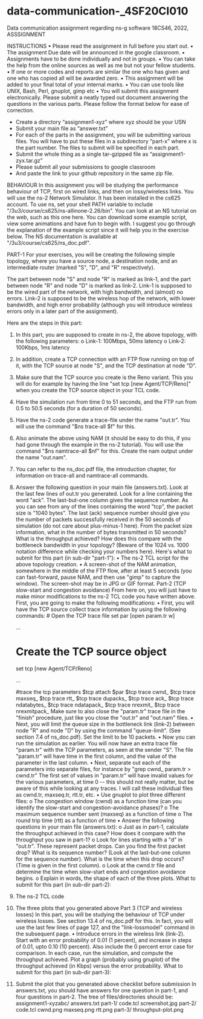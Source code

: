 # data-communication-_4SF20CI010
Data communication assignment regarding ns-g software 
18CS46, 2022, ASSSIGNMENT
 
INSTRUCTIONS
•	Please read the assignment in full before you start out.
•	The assignment Due date will be announced in the google classroom.
•	Assignments have to be done individually and not in groups.
•	You can take the help from the online sources as well as me but not your fellow students.
•	If one or more codes and reports are similar the one who has given and one who has copied all will be awarded zero.
•	This assignment will be added to your final total of your internal marks.
•	You can use tools like UNIX, Bash, Perl, gnuplot, gimp etc
•	You will submit this assignment electronically. Please submit a neatly typed out document answering the questions in the various parts. Please follow the format below for ease of correction.
-	Create a directory “assignmen1-xyz” where xyz should be your USN
-	Submit your main file as “answer.txt”
-	For each of the parts in the assignment, you will be submitting various files. You will have to put these files in a subdirectory “part-x” where x is the part number. The files to submit will be specified in each part.
-	Submit the whole thing as a single tar-gzipped file as “assignment1-zyx.tar.gz”
-	Please submit all your submissions to google classroom
-	And paste the link to your github repository in the same zip file.

BEHAVIOUR
In this assignment you will be studying the performance behaviour of TCP, first on wired links, and then on lossy/wireless links. You will use the ns-2 Network Simulator. It has been installed in the cs625 account. To use ns, set your shell PATH variable to include "/3u3/course/cs625/ns-allinone-2.26/bin".
You can look at an NS tutorial on the web, such as this one here. You can download some example script, view some animations and have fun to begin with. I suggest you go through the explanation of the example script since it will help you in the exercise below.
The NS documentation is available at "/3u3/course/cs625/ns_doc.pdf". 





PART-1
For your exercises, you will be creating the following simple topology, where you have a source node, a destination node, and an intermediate router (marked "S", "D", and "R" respectively).

 


The part between node "S" and node "R" is marked as link-1, and the part between node "R" and node "D" is marked as link-2. Link-1 is supposed to be the wired part of the network, with high bandwidth, and (almost) no errors. Link-2 is supposed to be the wireless hop of the network, with lower bandwidth, and high error probability (although you will introduce wireless errors only in a later part of the assignment).

Here are the steps in this part:
1.	In this part, you are supposed to create in ns-2, the above topology, with the following parameters:
o	Link-1: 100Mbps, 50ms latency
o	Link-2: 100Kbps, 1ms latency
2.	In addition, create a TCP connection with an FTP flow running on top of it, with the TCP source at node "S", and the TCP destination at node "D".
3.	Make sure that the TCP source you create is the Reno variant. This you will do for example by having the line "set tcp [new Agent/TCP/Reno]" when you create the TCP source object in your TCL code.
4.	Have the simulation run from time 0 to 51 seconds, and the FTP run from 0.5 to 50.5 seconds (for a duration of 50 seconds).
5.	Have the ns-2 code generate a trace-file under the name "out.tr". You will use the command "$ns trace-all $f" for this.
6.	Also animate the above using NAM (it should be easy to do this, if you had gone through the example in the ns-2 tutorial). You will use the command "$ns namtrace-all $nf" for this. Create the nam output under the name "out.nam".
7.	You can refer to the ns_doc.pdf file, the introduction chapter, for information on trace-all and namtrace-all commands.
8.	Answer the following question in your main file (answers.txt). Look at the last few lines of out.tr you generated. Look for a line containing the word "ack". The last-but-one column gives the sequence number. As you can see from any of the lines containing the word "tcp", the packet size is "1040 bytes". The last (ack) sequence number should give you the number of packets successfully received in the 50 seconds of simulation (do not care about plus-minus-1 here). From the packet size information, what in the number of bytes transmitted in 50 seconds? What is the throughput achieved? How does this compare with the bottleneck bandwidth in your topology? (Beware of the 1024 vs. 1000 notation difference while checking your numbers here).
Here's what to submit for this part (in sub-dir "part-1"):
•	The ns-2 TCL script for the above topology creation.
•	A screen-shot of the NAM animation, somewhere in the middle of the FTP flow, after at least 5 seconds (you can fast-forward, pause NAM, and then use "gimp" to capture the window). The screen-shot may be in JPG or GIF format.
Part-2 (TCP slow-start and congestion avoidance)
From here on, you will just have to make minor modifications to the ns-2 TCL code you have written above. First, you are going to make the following modifications:
•	First, you will have the TCP source collect trace information by using the following commands:
         # Open the TCP trace file
      set par [open param.tr w]

      ...

      # Create the TCP source object
      set tcp [new Agent/TCP/Reno]

      ...

      #trace the tcp parameters
      $tcp attach $par
      $tcp trace cwnd_
      $tcp trace maxseq_
      $tcp trace rtt_
      $tcp trace dupacks_
      $tcp trace ack_
      $tcp trace ndatabytes_
      $tcp trace ndatapack_
      $tcp trace nrexmit_
         $tcp trace nrexmitpack_
Make sure to also close the "param.tr" trace file in the "finish" procedure, just like you close the "out.tr" and "out.nam" files.
•	Next, you will limit the queue size in the bottleneck link (link-2) between node "R" and node "D" by using the command "queue-limit". (See section 7.4 of ns_doc.pdf). Set the limit to be 10 packets.
•	Now you can run the simulation as earlier. You will now have an extra trace file "param.tr" with the TCP parameters, as seen at the sender "S". The file "param.tr" will have time in the first column, and the value of the parameter in the last column.
•	Next, separate out each of the parameters into separate files, for instance by
"grep cwnd_ param.tr > cwnd.tr"
The first set of values in "param.tr" will have invalid values for the various parameters, at time 0 -- this should not really matter, but be aware of this while looking at any traces. I will call these individual files as cwnd.tr, maxseq.tr, rtt.tr, etc.
•	Use gnuplot to plot three different files:
o	The congestion window (cwnd) as a function time (can you identify the slow-start and congestion-avoidance phases)?
o	The maximum sequence number sent (maxseq) as a function of time
o	The round trip time (rtt) as a function of time
•	Answer the following questions in your main file (answers.txt):
o	Just as in part-1, calculate the throughput achieved in this case? How does it compare with the throughput you saw in part-1?
o	Look for lines starting with a "d" in "out.tr". These represent packet drops. Can you find the first packet drop? What is its sequence number? (Look at the last-but-one column for the sequence number). What is the time when this drop occurs? (Time is given in the first column).
o	Look at the cwnd.tr file and determine the time when slow-start ends and congestion avoidance begins.
o	Explain in words, the shape of each of the three plots.
What to submit for this part (in sub-dir part-2):
1.	The ns-2 TCL code
2.	The three plots that you generated above 
Part 3 (TCP and wireless losses)
In this part, you will be studying the behaviour of TCP under wireless losses. See section 13.4 of ns_doc.pdf for this. In fact, you will use the last few lines of page 127, and the "link-lossmodel" command in the subsequent page.
•	Introduce errors in the wireless link (link-2). Start with an error probability of 0.01 (1 percent), and increase in steps of 0.01, upto 0.10 (10 percent). Also include the 0 percent error case for comparison. In each case, run the simulation, and compute the throughput achieved. Plot a graph (probably using gnuplot) of the throughput achieved (in Kbps) versus the error probability.
What to submit for this part (in sub-dir part-3):
1.	Submit the plot that you generated above
checklist before submission
In answers.txt, you should have answers for one question in part-1, and four questions in part-2.
The tree of files/directories should be:
assignment1-xyzabc/
answers.txt
       part-1/
		code.tcl
		screenshot.jpg
	part-2/
		code.tcl
		cwnd.png
		maxseq.png
		rtt.png
	part-3/
		throughput-plot.png

